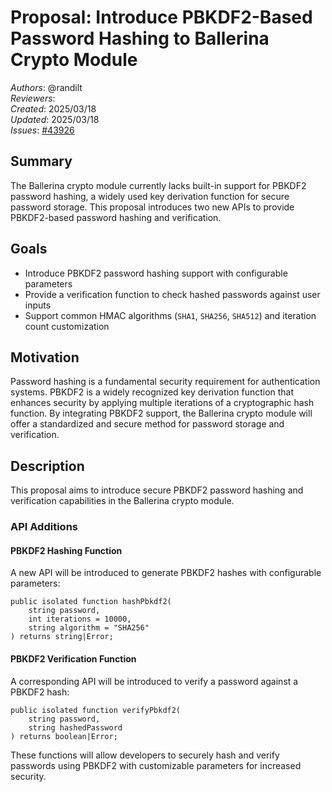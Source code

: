 # Proposal: Introduce PBKDF2-Based Password Hashing to Ballerina Crypto Module

_Authors_: @randilt  
_Reviewers_:   
_Created_: 2025/03/18  
_Updated_: 2025/03/18  
_Issues_: [#43926](https://github.com/ballerina-platform/ballerina-lang/issues/43926)  

## Summary  
The Ballerina crypto module currently lacks built-in support for PBKDF2 password hashing, a widely used key derivation function for secure password storage. This proposal introduces two new APIs to provide PBKDF2-based password hashing and verification.

## Goals  
- Introduce PBKDF2 password hashing support with configurable parameters  
- Provide a verification function to check hashed passwords against user inputs  
- Support common HMAC algorithms (`SHA1`, `SHA256`, `SHA512`) and iteration count customization  

## Motivation  
Password hashing is a fundamental security requirement for authentication systems. PBKDF2 is a widely recognized key derivation function that enhances security by applying multiple iterations of a cryptographic hash function. By integrating PBKDF2 support, the Ballerina crypto module will offer a standardized and secure method for password storage and verification.  

## Description  
This proposal aims to introduce secure PBKDF2 password hashing and verification capabilities in the Ballerina crypto module.  

### API Additions  

#### PBKDF2 Hashing Function  
A new API will be introduced to generate PBKDF2 hashes with configurable parameters:

```ballerina
public isolated function hashPbkdf2(
    string password,
    int iterations = 10000,
    string algorithm = "SHA256"
) returns string|Error;
```

#### PBKDF2 Verification Function  
A corresponding API will be introduced to verify a password against a PBKDF2 hash:

```ballerina
public isolated function verifyPbkdf2(
    string password,
    string hashedPassword
) returns boolean|Error;
```

These functions will allow developers to securely hash and verify passwords using PBKDF2 with customizable parameters for increased security.

